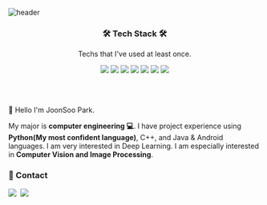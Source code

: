 ![header](https://capsule-render.vercel.app/api?type=waving&color=00829C&height=300&section=header&text=JOONSOO%20PARK&fontSize=60&animation=twinkling&fontColor=3D3C3C)


<h3 align='center'>🛠 Tech Stack 🛠</h3>

<p align='center' font-weight='bold'> Techs that I've used at least once.</p>
<p align='center'>
<img src="https://img.shields.io/badge/Python-3776AB?style=flat&logo=Python&logoColor=white">
<img src="https://img.shields.io/badge/Pytorch-FF3232?style=flat&logo=Pytorch&logoColor=white"> 
<img src="https://img.shields.io/badge/OpenCV-5C3EE8?style=flat&logo=OpenCV&logoColor=white"> 
<img src="https://img.shields.io/badge/Numpy-1E8449?style=flat&logo=Numpy&logoColor=white">
<img src="https://img.shields.io/badge/Pandas-150458?style=flat&logo=Pandas&logoColor=white">
<img src="https://img.shields.io/badge/C++-00599C?style=flat&logo=C++&logoColor=white">
<img src="https://img.shields.io/badge/Android-3DDC84?style=flat&logo=Android&logoColor=white">
</p>
<br></br>

:wave: Hello I'm JoonSoo Park.

 My major is **computer engineering :computer:**. I have project experience using **Python(My most confident language)**, C++, and Java & Android languages. I am very interested in Deep Learning. I am especially interested in **Computer Vision and Image Processing**.


### :mega: Contact
<p> 
    <a href="mailto:jspark97@inha.edu"><img src="https://img.shields.io/badge/Mail-FF5050?style=flat&logo=Gmail&logoColor=white&link=""/></a>&nbsp
    <a href="https://safe-forest-9ce.notion.site/98790a18aa034dc8a2d89deb25008f26"><img src="https://img.shields.io/badge/Notion-000000?style=flat&logo=Notion&logoColor=white"/></a>&nbsp
</p>
<br></br>

<!--
**JJONSOO/JJONSOO** is a ✨ _special_ ✨ repository because its `README.md` (this file) appears on your GitHub profile.

Here are some ideas to get you started:

- 🔭 I’m currently working on ...
- 🌱 I’m currently learning ...
- 👯 I’m looking to collaborate on ...
- 🤔 I’m looking for help with ...
- 💬 Ask me about ...
- 📫 How to reach me: ...
- 😄 Pronouns: ...
- ⚡ Fun fact: ...
-->
